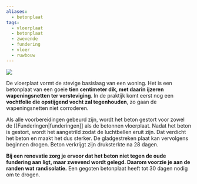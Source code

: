 ```yaml
---
aliases:
  - betonplaat
tags:
  - vloerplaat
  - betonplaat
  - zwevende
  - fundering
  - vloer
  - ruwbouw
---
```

![](../attachment/d46330b4d95b24fc2b937de33be667a5.jpg)

De vloerplaat vormt de stevige basislaag van een woning. Het is een betonplaat van een goeie **tien centimeter dik, met daarin ijzeren wapeningsnetten ter versteviging**. In de praktijk komt eerst nog een **vochtfolie die opstijgend vocht zal tegenhouden**, zo gaan de wapeningsnetten niet corroderen. 

Als alle voorbereidingen gebeurd zijn, wordt het beton gestort voor zowel de [[Funderingen|funderingen]]
als de betonnen vloerplaat. Nadat het beton is gestort, wordt het aangetrild zodat de luchtbellen eruit zijn. Dat verdicht het beton en maakt het dus sterker. De gladgestreken plaat kan vervolgens beginnen drogen. Beton verkrijgt zijn druksterkte na 28 dagen.

**Bij een renovatie zorg je ervoor dat het beton niet tegen de oude fundering aan ligt, maar zwevend wordt gelegd. Daarom voorzie je aan de randen wat randisolatie.** Een gegoten betonplaat heeft tot 30 dagen nodig om te drogen.